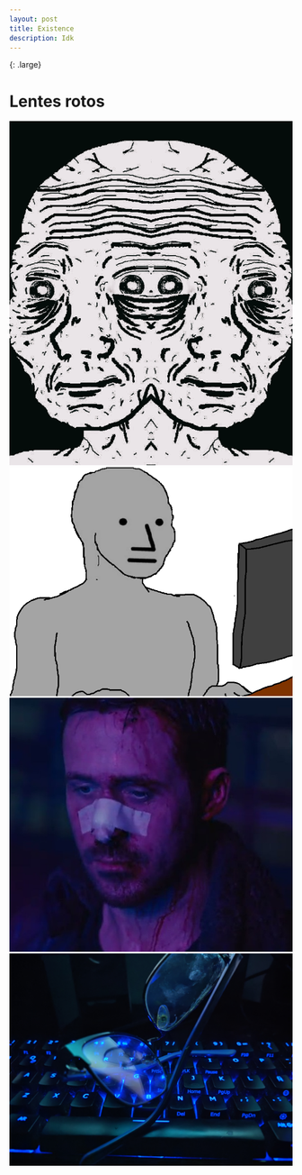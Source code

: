 ```yaml
---
layout: post
title: Existence 
description: Idk
---
```

{: .large}
# Lentes rotos 

 ![](/assets/images/meme.png) 
 ![](/assets/images/meme1.png) 
 ![](/assets/images/lentes1.jpg)
 ![](/assets/images/lentes2.jpg)

